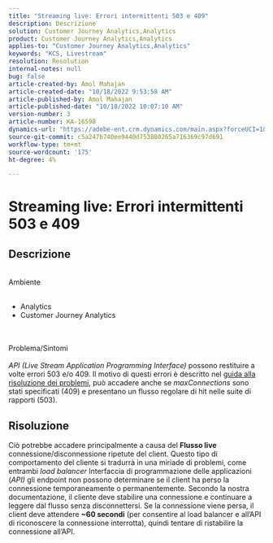```yaml
---
title: "Streaming live: Errori intermittenti 503 e 409"
description: Descrizione
solution: Customer Journey Analytics,Analytics
product: Customer Journey Analytics,Analytics
applies-to: "Customer Journey Analytics,Analytics"
keywords: "KCS, Livestream"
resolution: Resolution
internal-notes: null
bug: false
article-created-by: Amol Mahajan
article-created-date: "10/18/2022 9:53:58 AM"
article-published-by: Amol Mahajan
article-published-date: "10/18/2022 10:07:10 AM"
version-number: 3
article-number: KA-16598
dynamics-url: "https://adobe-ent.crm.dynamics.com/main.aspx?forceUCI=1&pagetype=entityrecord&etn=knowledgearticle&id=97a762c5-ca4e-ed11-bba2-0022480866ad"
source-git-commit: c5a247b740ee9440d753880265a716369c97d691
workflow-type: tm+mt
source-wordcount: '175'
ht-degree: 4%

---
```


# Streaming live: Errori intermittenti 503 e 409

## Descrizione

<br>Ambiente<br><br>
- Analytics
- Customer Journey Analytics

<br><br>Problema/Sintomi<br><br>
*API (Live Stream Application Programming Interface)* possono restituire a volte errori 503 e/o 409. Il motivo di questi errori è descritto nel [guida alla risoluzione dei problemi](https://github.com/AdobeDocs/analytics-1.4-apis/blob/master/docs/live-stream-api/troubleshooting.md), può accadere anche se *maxConnections* sono stati specificati (409) e presentano un flusso regolare di hit nelle suite di rapporti (503).


## Risoluzione


Ciò potrebbe accadere principalmente a causa del <b>Flusso live</b> connessione/disconnessione ripetute del client. Questo tipo di comportamento del cliente si tradurrà in una miriade di problemi, come entrambi *load balancer* Interfaccia di programmazione delle applicazioni (*API)* gli endpoint non possono determinare se il client ha perso la connessione temporaneamente o permanentemente. Secondo la nostra documentazione, il cliente deve stabilire una connessione e continuare a leggere dal flusso senza disconnettersi. Se la connessione viene persa, il client deve attendere <b>~60 secondi</b> (per consentire al load balancer e all’API di riconoscere la connessione interrotta), quindi tentare di ristabilire la connessione all’API.
